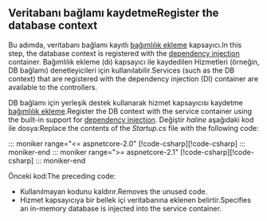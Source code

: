 ## <a name="register-the-database-context"></a><span data-ttu-id="09dec-101">Veritabanı bağlamı kaydetme</span><span class="sxs-lookup"><span data-stu-id="09dec-101">Register the database context</span></span>

<span data-ttu-id="09dec-102">Bu adımda, veritabanı bağlamı kayıtlı [bağımlılık ekleme](xref:fundamentals/dependency-injection) kapsayıcı.</span><span class="sxs-lookup"><span data-stu-id="09dec-102">In this step, the database context is registered with the [dependency injection](xref:fundamentals/dependency-injection) container.</span></span> <span data-ttu-id="09dec-103">Bağımlılık ekleme (dı) kapsayıcı ile kaydedilen Hizmetleri (örneğin, DB bağlamı) denetleyicileri için kullanılabilir.</span><span class="sxs-lookup"><span data-stu-id="09dec-103">Services (such as the DB context) that are registered with the dependency injection (DI) container are available to the controllers.</span></span>

<span data-ttu-id="09dec-104">DB bağlamı için yerleşik destek kullanarak hizmet kapsayıcısı kaydetme [bağımlılık ekleme](xref:fundamentals/dependency-injection).</span><span class="sxs-lookup"><span data-stu-id="09dec-104">Register the DB context with the service container using the built-in support for [dependency injection](xref:fundamentals/dependency-injection).</span></span> <span data-ttu-id="09dec-105">Değiştir *haline* aşağıdaki kod ile dosya:</span><span class="sxs-lookup"><span data-stu-id="09dec-105">Replace the contents of the *Startup.cs* file with the following code:</span></span>

::: moniker range="<= aspnetcore-2.0"
<span data-ttu-id="09dec-106">[!code-csharp[](../../tutorials/first-web-api/samples/2.0/TodoApi/Startup.cs?highlight=2,4,12-13)]</span><span class="sxs-lookup"><span data-stu-id="09dec-106">[!code-csharp[](../../tutorials/first-web-api/samples/2.0/TodoApi/Startup.cs?highlight=2,4,12-13)]</span></span>
::: moniker-end
::: moniker range=">= aspnetcore-2.1"
<span data-ttu-id="09dec-107">[!code-csharp[](../../tutorials/first-web-api/samples/2.1/TodoApi/Startup.cs?highlight=3,5,13-14)]</span><span class="sxs-lookup"><span data-stu-id="09dec-107">[!code-csharp[](../../tutorials/first-web-api/samples/2.1/TodoApi/Startup.cs?highlight=3,5,13-14)]</span></span>
::: moniker-end

<span data-ttu-id="09dec-108">Önceki kod:</span><span class="sxs-lookup"><span data-stu-id="09dec-108">The preceding code:</span></span>

* <span data-ttu-id="09dec-109">Kullanılmayan kodunu kaldırır.</span><span class="sxs-lookup"><span data-stu-id="09dec-109">Removes the unused code.</span></span>
* <span data-ttu-id="09dec-110">Hizmet kapsayıcıya bir bellek içi veritabanına eklenen belirtir.</span><span class="sxs-lookup"><span data-stu-id="09dec-110">Specifies an in-memory database is injected into the service container.</span></span>